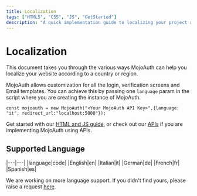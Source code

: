 ```yaml
---
title: Localization
tags: ["HTML5", "CSS", "JS", "GetStarted"]
description: "A quick implementation guide to localizing your project according to country or region."
---
```


# Localization

This document takes you through the various ways MojoAuth can help you localize your website according to a country or region.

MojoAuth allows customization for all the login, verification screens and Email templates. You can achieve this by passing one `language` param in the script where you are creating the instance of MojoAuth.

```
const mojoauth = new MojoAuth("<Your MojoAuth API Key>",{language: "it", redirect_url:"localhost:5000"});
```

Get started with our [HTML and JS guide](https://mojoauth.com/docs/guides/html-and-js/), or check out our [APIs]() if you are implementing MojoAuth using APIs.

## Supported Language

|---|---|
|language|code|
|English|en|
|Italian|it|
|German|de|
|French|fr|
|Spanish|es|

We are working on more language support. If you didn't find yours, please raise a request [here](https://mojoauthassist.freshdesk.com/support/tickets/new).
